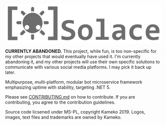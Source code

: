 
![logo](Tools/Images/solace2.png)

**CURRENTLY ABANDONED.** This project, while fun, is too non-specific for my other projects that would eventually have used it. I'm currently abandoning it, and my other projects will use their own specific solutions to communicate with various social media platforms. I may pick it back up later.

Multipurpose, multi-platform, modular bot microservice framework emphasizing uptime with stability, targeting .NET 5.

Please see [CONTRIBUTING.md](Tools/Information/CONTRIBUTING.md) on how to contribute. If you are contributing, you agree to the contribution guidelines.

Source code licsened under MS-PL, copyright Kameko 2019. Logos, images, text files and trademarks are owned by Kameko.
